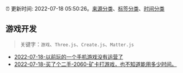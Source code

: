 :alarm_clock: 更新时间: 2022-07-18 05:50:26。[来源分类](../README.md)、[标签分类](../TAGS.md)、[时间分类](../TIMELINE.md)

## 游戏开发


> 关键字：`游戏`、`Three.js`、`Create.js`、`Matter.js`



- [2022-07-18-以前玩的一个手机游戏没有运营了](https://www.v2ex.com/t/866986) 
- [2022-07-18-买了个二手-2060-矿卡打游戏，也不知道能用多少时间。](https://www.v2ex.com/t/866983) 